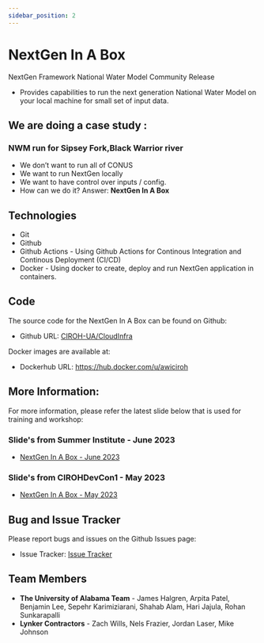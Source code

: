 ```yaml
---
sidebar_position: 2
---
```


# NextGen In A Box

NextGen Framework National Water Model Community Release

- Provides capabilities to run the next generation National Water Model on your local machine for small set of input data.

## We are doing a case study : 
### NWM run for Sipsey Fork,Black Warrior river

- We don’t want to run all of CONUS
- We want to run NextGen locally
- We want to have control over inputs / config.
- How can we do it? Answer: **NextGen In A Box**

## Technologies

- Git
- Github
- Github Actions - Using Github Actions for Continous Integration and Continous Deployment (CI/CD)
- Docker - Using docker to create, deploy and run NextGen application in containers.

## Code

The source code for the NextGen In A Box can be found on Github:

- Github URL: [CIROH-UA/CloudInfra](https://github.com/CIROH-UA/CloudInfra)

Docker images are available at:

- Dockerhub URL: https://hub.docker.com/u/awiciroh

## More Information:

For more information, please refer the latest slide below that is used for training and workshop:

### Slide's from Summer Institute - June 2023

- [NextGen In A Box - June 2023](https://github.com/CIROH-UA/Conferences/tree/main/SummerInstitute2023)

### Slide's from CIROHDevCon1 - May 2023

- [NextGen In A Box - May 2023](https://github.com/CIROH-UA/Conferences/tree/main/CIROHdevCon23)

## Bug and Issue Tracker

Please report bugs and issues on the Github Issues page:

- Issue Tracker: [Issue Tracker](https://github.com/CIROH-UA/CloudInfra/issues/)

## Team Members

- **The University of Alabama Team** - James Halgren, Arpita Patel, Benjamin Lee, Sepehr Karimiziarani, Shahab Alam, Hari Jajula, Rohan Sunkarapalli
- **Lynker Contractors** - Zach Wills, Nels Frazier, Jordan Laser, Mike Johnson